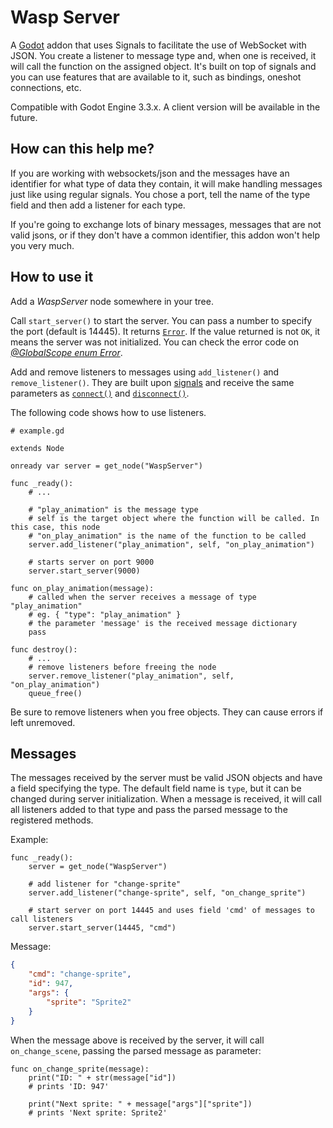 # Wasp Server

A [Godot](https://godotengine.org) addon that uses Signals to facilitate the use of WebSocket with JSON. You create a listener to message type and, when one is received, it will call the function on the assigned object.
It's built on top of signals and you can use features that are available to it, such as bindings, oneshot connections, etc.

Compatible with Godot Engine 3.3.x. A client version will be available in the future.


## How can this help me?

If you are working with websockets/json and the messages have an identifier for what type of data they contain, it will make handling messages just like using regular signals.
You chose a port, tell the name of the type field and then add a listener for each type.

If you're going to exchange lots of binary messages, messages that are not valid jsons, or if they don't have a common identifier, this addon won't help you very much.


## How to use it

Add a *WaspServer* node somewhere in your tree.

Call `start_server()` to start the server. You can pass a number to specify the port (default is 14445). It returns [`Error`](https://docs.godotengine.org/en/stable/classes/class_@globalscope.html#enum-globalscope-error). If the value returned is not `OK`, it means the server was not initialized. You can check the error code on *[@GlobalScope enum Error](https://docs.godotengine.org/en/stable/classes/class_@globalscope.html#enum-globalscope-error)*.

Add and remove listeners to messages using `add_listener()` and `remove_listener()`. They are built upon [signals](https://docs.godotengine.org/en/stable/getting_started/step_by_step/signals.html) and receive the same parameters as [`connect()`](https://docs.godotengine.org/en/stable/classes/class_object.html#class-object-method-connect) and [`disconnect()`](https://docs.godotengine.org/en/stable/classes/class_object.html#class-object-method-disconnect).


The following code shows how to use listeners.

```gdscript
# example.gd

extends Node

onready var server = get_node("WaspServer")

func _ready():
	# ...
	
	# "play_animation" is the message type
	# self is the target object where the function will be called. In this case, this node
	# "on_play_animation" is the name of the function to be called
	server.add_listener("play_animation", self, "on_play_animation")
	
	# starts server on port 9000
	server.start_server(9000)

func on_play_animation(message):
	# called when the server receives a message of type "play_animation"
	# eg. { "type": "play_animation" }
	# the parameter 'message' is the received message dictionary
	pass

func destroy():
	# ...
	# remove listeners before freeing the node
	server.remove_listener("play_animation", self, "on_play_animation")
	queue_free()
```

Be sure to remove listeners when you free objects. They can cause errors if left unremoved.


## Messages

The messages received by the server must be valid JSON objects and have a field specifying the type. The default field name is `type`, but it can be changed during server initialization.
When a message is received, it will call all listeners added to that type and pass the parsed message to the registered methods.


Example:

```gdscript
func _ready():
	server = get_node("WaspServer")
	
	# add listener for "change-sprite"
	server.add_listener("change-sprite", self, "on_change_sprite")
	
	# start server on port 14445 and uses field 'cmd' of messages to call listeners
	server.start_server(14445, "cmd")
```

Message:


```json
{
	"cmd": "change-sprite",
	"id": 947,
	"args": {
		"sprite": "Sprite2"
	}
}
```

When the message above is received by the server, it will call `on_change_scene`, passing the parsed message as parameter:

```gdscript
func on_change_sprite(message):
	print("ID: " + str(message["id"])
	# prints 'ID: 947'
	
	print("Next sprite: " + message["args"]["sprite"])
	# prints 'Next sprite: Sprite2'
```



